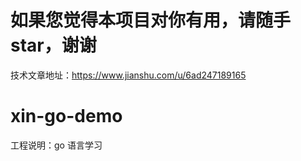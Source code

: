 # 如果您觉得本项目对你有用，请随手star，谢谢   

技术文章地址：https://www.jianshu.com/u/6ad247189165   

# xin-go-demo  

工程说明：go 语言学习

```

```
